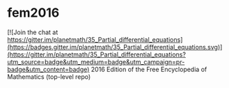 # fem2016

[![Join the chat at https://gitter.im/planetmath/35_Partial_differential_equations](https://badges.gitter.im/planetmath/35_Partial_differential_equations.svg)](https://gitter.im/planetmath/35_Partial_differential_equations?utm_source=badge&utm_medium=badge&utm_campaign=pr-badge&utm_content=badge)
2016 Edition of the Free Encyclopedia of Mathematics (top-level repo)
